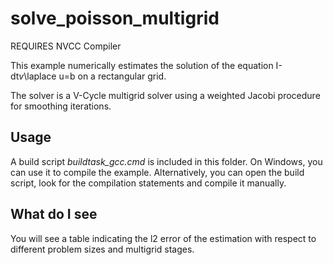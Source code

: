 # solve_poisson_multigrid #

REQUIRES NVCC Compiler

This example numerically estimates the solution of the equation I-dt*v*\laplace u=b on a
rectangular grid.

The solver is a V-Cycle multigrid solver using a weighted Jacobi procedure for smoothing iterations.

## Usage
A build script *buildtask_gcc.cmd* is included in this folder. On Windows, you can use it to compile 
the example. Alternatively, you can open the build script, look for the compilation statements and compile it manually.

## What do I see

You will see a table indicating the l2 error of the estimation with respect to
different problem sizes and multigrid stages.